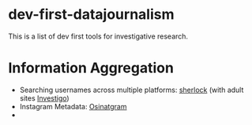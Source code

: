 # dev-first-datajournalism

This is a list of dev first tools for investigative research. 

# Information Aggregation 

* Searching usernames across multiple platforms: [sherlock](https://github.com/sherlock-project/sherlock) (with adult sites [Investigo](https://github.com/tdh8316/Investigo))
* Instagram Metadata: [Osinatgram](https://github.com/Datalux/Osintgram)
* 
